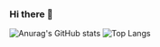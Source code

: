 ### Hi there 👋

<!--
**sunilkumaris131444/sunilkumaris131444** is a ✨ _special_ ✨ repository because its `README.md` (this file) appears on your GitHub profile.

Here are some ideas to get you started:

- 🔭 I’m currently working on ...
- 🌱 I’m currently learning ...
- 👯 I’m looking to collaborate on ...
- 🤔 I’m looking for help with ...
- 💬 Ask me about ...
- 📫 How to reach me: ...
- 😄 Pronouns: ...
- ⚡ Fun fact: ...
-->
![Anurag's GitHub stats](https://github-readme-stats.vercel.app/api?username=sunilkumaris131444&show_icons=true&theme=radical)
![Top Langs](https://github-readme-stats.vercel.app/api/top-langs/?username=sunilkumaris131444&theme=tokyonight)
